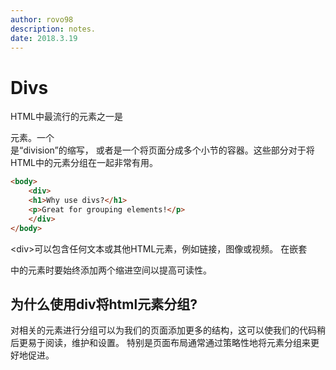 ```yaml
---
author: rovo98
description: notes.
date: 2018.3.19
---
```


# Divs

HTML中最流行的元素之一是<div>元素。一个<div>是“division”的缩写，
或者是一个将页面分成多个小节的容器。这些部分对于将HTML中的元素分组在一起非常有用。

```html
<body>
    <div>
    <h1>Why use divs?</h1>
    <p>Great for grouping elements!</p>
    </div>
</body>
```
\<div>可以包含任何文本或其他HTML元素，例如链接，图像或视频。
在嵌套<div>中的元素时要始终添加两个缩进空间以提高可读性。

## 为什么使用div将html元素分组?
对相关的元素进行分组可以为我们的页面添加更多的结构，这可以使我们的代码稍后更易于阅读，维护和设置。
特别是页面布局通常通过策略性地将元素分组来更好地促进。